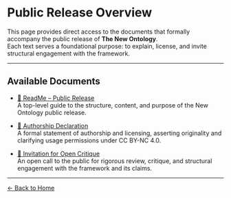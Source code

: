 # Public Release Overview

This page provides direct access to the documents that formally accompany the public release of **The New Ontology**.  
Each text serves a foundational purpose: to explain, license, and invite structural engagement with the framework.

---

## Available Documents

- [📘 ReadMe – Public Release](ReadMe-Public-Release.md)  
  A top-level guide to the structure, content, and purpose of the New Ontology public release.

- [📜 Authorship Declaration](/the-new-ontology---public-release/assets/pdfs/Authorship-Declaration.pdf)  
  A formal statement of authorship and licensing, asserting originality and clarifying usage permissions under CC BY-NC 4.0.

- [🧪 Invitation for Open Critique](/the-new-ontology---public-release/assets/pdfs/Invitation-for-Open-Critique.pdf)  
  An open call to the public for rigorous review, critique, and structural engagement with the framework and its claims.

---

[← Back to Home](/the-new-ontology---public-release/)
